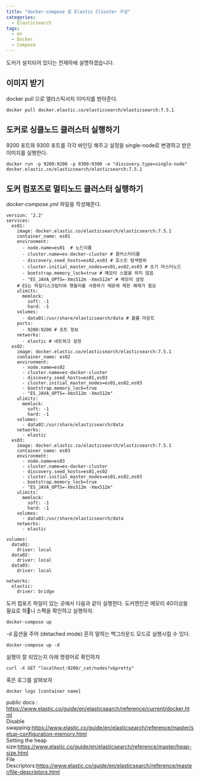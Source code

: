 ```yaml
---
title: "docker-compose 로 Elastic Cliuster 구성"
categories:
  - Elasticsearch
tags:
  - es
  - Docker
  - Compose
---
```


도커가 설치되어 있다는 전제하에 설명하겠습니다.

## 이미지 받기
docker pull 으로 엘라스틱서치 이미지를 받아준다.

```
docker pull docker.elastic.co/elasticsearch/elasticsearch:7.5.1
```

## 도커로 싱클노드 클러스터 실행하기
9200 포트와 9300 포트를 각각 바인딩 해주고 설정을 single-node로 변경하고 받은 이미지를 실행한다.
```
docker run -p 9200:9200 -p 9300:9300 -e "discovery.type=single-node" docker.elastic.co/elasticsearch/elasticsearch:7.5.1
```

## 도커 컴포즈로 멀티노드 클러스터 실행하기
*docker-compose.yml* 파일을 작성해준다.
```
version: '2.2'
services:
  es01:
    image: docker.elastic.co/elasticsearch/elasticsearch:7.5.1
    container_name: es01
    environment:
      - node.name=es01  # 노드이름
      - cluster.name=es-docker-cluster # 클러스터이름
      - discovery.seed_hosts=es02,es03 # 호스트 탐색범위
      - cluster.initial_master_nodes=es01,es02,es03 # 초기 마스터노드
      - bootstrap.memory_lock=true # 메모리 스왑을 하지 않음
      - "ES_JAVA_OPTS=-Xms512m -Xmx512m" # 메모리 설정
    # ES는 파일디스크립터와 핸들러를 사용하기 때문에 제한 해제가 필요
    ulimits:
      memlock:
        soft: -1
        hard: -1
    volumes:
      - data01:/usr/share/elasticsearch/data # 볼륨 마운트
    ports:
      - 9200:9200 # 포트 정보
    networks:
      - elastic # 네트워크 설정
  es02:
    image: docker.elastic.co/elasticsearch/elasticsearch:7.5.1
    container_name: es02
    environment:
      - node.name=es02
      - cluster.name=es-docker-cluster
      - discovery.seed_hosts=es01,es03
      - cluster.initial_master_nodes=es01,es02,es03
      - bootstrap.memory_lock=true
      - "ES_JAVA_OPTS=-Xms512m -Xmx512m"
    ulimits:
      memlock:
        soft: -1
        hard: -1
    volumes:
      - data02:/usr/share/elasticsearch/data
    networks:
      - elastic
  es03:
    image: docker.elastic.co/elasticsearch/elasticsearch:7.5.1
    container_name: es03
    environment:
      - node.name=es03
      - cluster.name=es-docker-cluster
      - discovery.seed_hosts=es01,es02
      - cluster.initial_master_nodes=es01,es02,es03
      - bootstrap.memory_lock=true
      - "ES_JAVA_OPTS=-Xms512m -Xmx512m"
    ulimits:
      memlock:
        soft: -1
        hard: -1
    volumes:
      - data03:/usr/share/elasticsearch/data
    networks:
      - elastic

volumes:
  data01:
    driver: local
  data02:
    driver: local
  data03:
    driver: local

networks:
  elastic:
    driver: bridge
```

도커 컴포즈 파일이 있는 곳에서 다음과 같이 실행한다. 도커엔진은 메모리 4G이상을 필요로 하니 스펙을 확인하고 실행하자.
```
docker-compose up
```
-d 옵션을 주어 (detached mode) 흔히 말하는 백그라운드 모드로 실행시킬 수 있다.
```
docker-compose up -d
```

실행이 잘 되었는지 아래 명령어로 확인하자
```
curl -X GET "localhost:9200/_cat/nodes?v&pretty"
```

혹은 로그를 살펴보자
```
docker logs [container name]
```


public docs : https://www.elastic.co/guide/en/elasticsearch/reference/current/docker.html  
Disable swapping:https://www.elastic.co/guide/en/elasticsearch/reference/master/setup-configuration-memory.html  
Setting the heap size:https://www.elastic.co/guide/en/elasticsearch/reference/master/heap-size.html  
File Descriptors:https://www.elastic.co/guide/en/elasticsearch/reference/master/file-descriptors.html  
